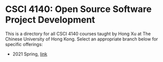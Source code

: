 # CSCI 4140: Open Source Software Project Development

This is a directory for all CSCI 4140 courses taught by Hong Xu at The Chinese University of Hong Kong.
Select an appropriate branch below for specific offerings:

- 2021 Spring, [link]()